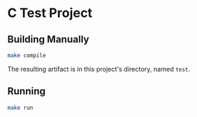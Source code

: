 # C Test Project

## Building Manually

```bash
make compile
```

The resulting artifact is in this project's directory, named `test`.

## Running

```bash
make run
```
